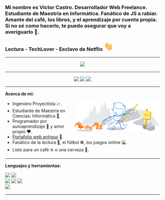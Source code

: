 ### Mi nombre es Victor Castro. Desarrollador Web Freelance. Estudiante de Maestría en Informática. Fanático de JS a rabiar. Amante del café, los libros, y el aprendizaje por cuenta propia. Si no sé como hacerlo, te puedo asegurar que voy a averiguarlo 🔎.
### Lectura - TechLover - Esclavo de Netflix <img src="https://raw.githubusercontent.com/AnggaR96s/AnggaR96s/master/asset/Hi.gif" width="30px">

---
<div align="center">
    <img src="https://media1.giphy.com/media/fedryX7dMGMe6lgqDm/giphy.gif" width="30%">
</div>


---
<p align="center">
<a href="https://github.com/soyvikman"> <img src="https://img.shields.io/badge/-Github-000?style=flat&logo=Github&logoColor=white" /></a>
<a href="https://www.linkedin.com/in/soyvikman/"> <img src="https://img.shields.io/badge/-LinkedIn-blue?style=flat&logo=Linkedin&logoColor=white" /></a>
<a href="mailto:soyvikman@gmail.com"> <img src="https://img.shields.io/badge/-Gmail-c14438?style=flat&logo=Gmail&logoColor=white" /></a>

---
<!-- Talking about you -->
**Acerca de mi:**

<!-- Any image aligned to the right. Beware the width -->
<img width="55%" align="right" alt="Github" src="https://raw.githubusercontent.com/AnggaR96s/AnggaR96s/master/asset/git-header.svg" />

- Ingeniero Proyectista 📈.
- Estudiante de Maestría en Ciencias: Informática 📖.
- Programador por autoaprendizaje 📝 y amor propio ❤️.
- [Portafolio web antiguo](https://soyvikman.github.io/) 💼.
- Fanático de la lectura 📕, el fútbol ⚽, los juegos online 💻.
- Listo para un café ☕ o una cerveza 🍺.


---
**Lenguajes y herramientas:** 

<p>
  
  <code><img width="10%" src="https://www.vectorlogo.zone/logos/javascript/javascript-horizontal.svg"></code>
  <code><img width="10%" src="https://www.vectorlogo.zone/logos/reactjs/reactjs-ar21.svg"></code>
  <br />
  <code><img width="10%" src="https://www.vectorlogo.zone/logos/nodejs/nodejs-horizontal.svg"></code>
  <code><img width="10%" src="https://www.vectorlogo.zone/logos/mongodb/mongodb-ar21.svg"></code>
  <code><img width="10%" src="https://www.vectorlogo.zone/logos/json/json-ar21.svg"></code>
  <br />
  <code><img width="10%" src="https://www.vectorlogo.zone/logos/git-scm/git-scm-ar21.svg"></code>
  <br />
</p>

---


